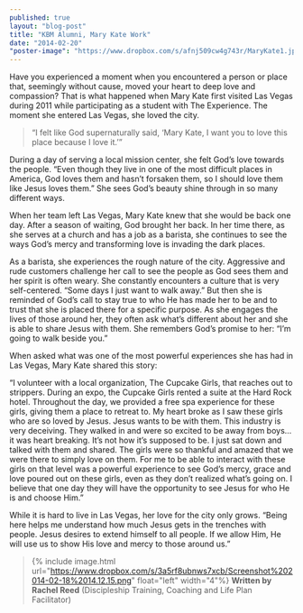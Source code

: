```yaml
---
published: true
layout: "blog-post"
title: "KBM Alumni, Mary Kate Work"
date: "2014-02-20"
"poster-image": "https://www.dropbox.com/s/afnj509cw4g743r/MaryKate1.jpg"
---
```


Have you experienced a moment when you encountered a person or place that, seemingly without cause, moved your heart to deep love and compassion? That is what happened when Mary Kate first visited Las Vegas during 2011 while participating as a student with The Experience. The moment she entered Las Vegas, she loved the city. 
>“I felt like God supernaturally said, ‘Mary Kate, I want you to love this place because I love it.’” 

During a day of serving a local mission center, she felt God’s love towards the people. “Even though they live in one of the most difficult places in America, God loves them and hasn’t forsaken them, so I should love them like Jesus loves them.” 
She sees God’s beauty shine through in so many different ways. 

When her team left Las Vegas, Mary Kate knew that she would be back one day. After a season of waiting, God brought her back. In her time there, as she serves at a church and has a job as a barista, she continues to see the ways God’s mercy and transforming love is invading the dark places.

As a barista, she experiences the rough nature of the city. Aggressive and rude customers challenge her call to see the people as God sees them and her spirit is often weary.  She constantly encounters a culture that is very self-centered. 
“Some days I just want to walk away.” 
But then she is reminded of God’s call to stay true to who He has made her to be and to trust that she is placed there for a specific purpose. As she engages the lives of those around her, they often ask what’s different about her and she is able to share Jesus with them. She remembers God’s promise to her: 
“I’m going to walk beside you.” 

When asked what was one of the most powerful experiences she has had in Las Vegas, Mary Kate shared this story:

“I volunteer with a local organization, The Cupcake Girls, that reaches out to strippers. During an expo, the Cupcake Girls rented a suite at the Hard Rock hotel. Throughout the day, we provided a free spa experience for these girls, giving them a place to retreat to. My heart broke as I saw these girls who are so loved by Jesus. Jesus wants to be with them. 
This industry is very deceiving. They walked in and were so excited to be away from boys…it was heart breaking. It’s not how it’s supposed to be. I just sat down and talked with them and shared. The girls were so thankful and amazed that we were there to simply love on them. For me to be able to interact with these girls on that level was a powerful experience to see God’s mercy, grace and love poured out on these girls, even as they don’t realized what’s going on. I believe that one day they will have the opportunity to see Jesus for who He is and choose Him.”

While it is hard to live in Las Vegas, her love for the city only grows. 
“Being here helps me understand how much Jesus gets in the trenches with people. Jesus desires to extend himself to all people. If we allow Him, He will use us to show His love and mercy to those around us.” 

>{% include image.html url="https://www.dropbox.com/s/3a5rf8ubnws7xcb/Screenshot%202014-02-18%2014.12.15.png" float="left" width="4"%} **Written by Rachel Reed** (Discipleship Training, Coaching and Life Plan Facilitator)